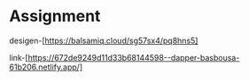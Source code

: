 # Assignment
desigen-[https://balsamiq.cloud/sg57sx4/pq8hns5]

link-[https://672de9249d11d33b68144598--dapper-basbousa-61b206.netlify.app/]
